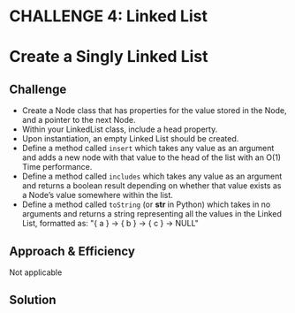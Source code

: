 # CHALLENGE 4: Linked List

# Create a Singly Linked List


## Challenge
- Create a Node class that has properties for the value stored in the Node, and a pointer to the next Node.
- Within your LinkedList class, include a head property. 
- Upon instantiation, an empty Linked List should be created.
- Define a method called `insert` which takes any value as an argument and adds a new node with that value to the head of the list with an O(1) Time performance.
- Define a method called `includes` which takes any value as an argument and returns a boolean result depending on whether that value exists as a Node’s value somewhere within the list.
- Define a method called `toString` (or __str__ in Python) which takes in no arguments and returns a string representing all the values in the Linked List, formatted as:
"{ a } -> { b } -> { c } -> NULL"

## Approach & Efficiency
Not applicable

## Solution
![]()